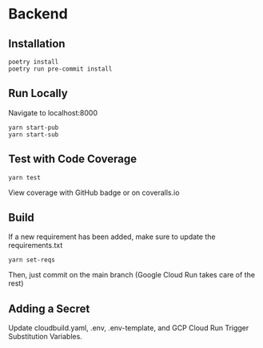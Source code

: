 # Backend

## Installation

```
poetry install
poetry run pre-commit install
```

## Run Locally

Navigate to localhost:8000

```
yarn start-pub
yarn start-sub
```

## Test with Code Coverage

```
yarn test
```

View coverage with GitHub badge or on coveralls.io

## Build

If a new requirement has been added, make sure to update the requirements.txt

```
yarn set-reqs
```

Then, just commit on the main branch (Google Cloud Run takes care of the rest)

## Adding a Secret

Update cloudbuild.yaml, .env, .env-template, and GCP Cloud Run Trigger Substitution Variables.
